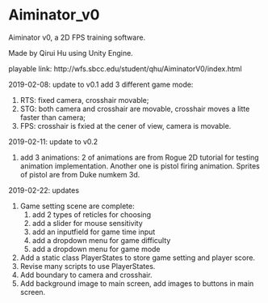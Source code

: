# Aiminator_v0
<p>Aiminator v0, a 2D FPS training software.</p>
<p>Made by Qirui Hu using Unity Engine.</p>
<p>playable link: http://wfs.sbcc.edu/student/qhu/AiminatorV0/index.html</p>

2019-02-08:
update to v0.1
add 3 different game mode:
1) RTS: fixed camera, crosshair movable;
2) STG: both camera and crosshair are movable, crosshair moves a litte faster than camera;
3) FPS: crosshair is fxied at the cener of view, camera is movable.

2019-02-11:
update to v0.2
1) add 3 animations:
2 of animations are from Rogue 2D tutorial for testing animation implementation.
Another one is pistol firing animation. Sprites of pistol are from Duke numkem 3d.

2019-02-22:
updates
1) Game setting scene are complete:
    1. add 2 types of reticles for choosing
    2. add a slider for mouse sensitivity
    3. add an inputfield for game time input
    4. add a dropdown menu for game difficulty
    5. add a dropdown menu for game mode
2) Add a static class PlayerStates to store game setting and player score.
3) Revise many scripts to use PlayerStates.
4) Add boundary to camera and crosshair.
5) Add background image to main screen, add images to buttons in main screen.




